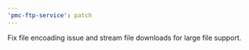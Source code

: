 ```yaml
---
'pmc-ftp-service': patch
---
```


Fix file encoading issue and stream file downloads for large file support.
